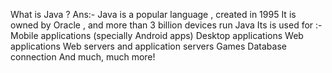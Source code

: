 What is Java ?
Ans:- Java is a popular language , created in 1995
It is owned by Oracle , and more than 3 billion devices run Java 
Its is used for :- 
    Mobile applications (specially Android apps)
    Desktop applications
    Web applications
    Web servers and application servers
    Games
    Database connection
    And much, much more!
